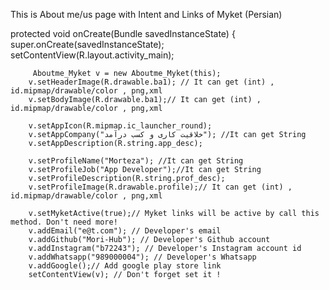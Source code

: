 This is About me/us page with Intent and Links of Myket (Persian)

 protected void onCreate(Bundle savedInstanceState) {
        super.onCreate(savedInstanceState);
        setContentView(R.layout.activity_main);

         Aboutme_Myket v = new Aboutme_Myket(this);
        v.setHeaderImage(R.drawable.ba1); // It can get (int) , id.mipmap/drawable/color , png,xml
        v.setBodyImage(R.drawable.ba1);// It can get (int) , id.mipmap/drawable/color , png,xml

        v.setAppIcon(R.mipmap.ic_launcher_round);
        v.setAppCompany("خلاقیت کاری و کسب درآمد"); //It can get String
        v.setAppDescription(R.string.app_desc);

        v.setProfileName("Morteza"); //It can get String
        v.setProfileJob("App Developer");//It can get String
        v.setProfileDescription(R.string.prof_desc);
        v.setProfileImage(R.drawable.profile);// It can get (int) , id.mipmap/drawable/color , png,xml

        v.setMyketActive(true);// Myket links will be active by call this method. Don't need more!
        v.addEmail("e@t.com"); // Developer's email
        v.addGithub("Mori-Hub"); // Developer's Github account
        v.addInstagram("b72243"); // Developer's Instagram account id
        v.addWhatsapp("989000004"); // Developer's Whatsapp
        v.addGoogle();// Add google play store link
        setContentView(v); // Don't forget set it !
